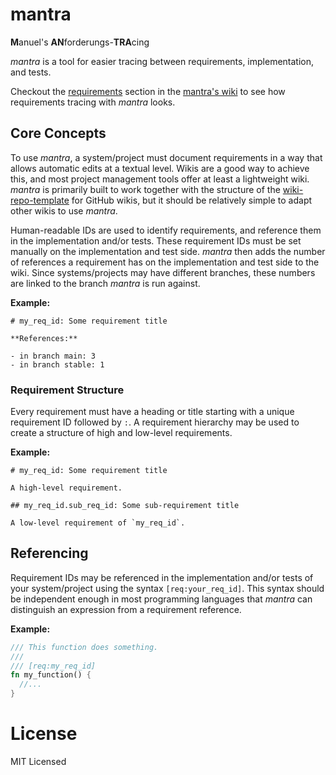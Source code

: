 # mantra

**M**anuel's **AN**forderungs-**TRA**cing

*mantra* is a tool for easier tracing between requirements, implementation, and tests.

Checkout the [requirements](https://github.com/mhatzl/mantra/wiki/5-Requirements) section in the [mantra's wiki](https://github.com/mhatzl/mantra/wiki)
to see how requirements tracing with *mantra* looks.

## Core Concepts

To use *mantra*, a system/project must document requirements in a way that allows automatic edits at a textual level.
Wikis are a good way to achieve this, and most project management tools offer at least a lightweight wiki.
*mantra* is primarily built to work together with the structure of the [wiki-repo-template](https://github.com/mhatzl/wiki-repo-template) for GitHub wikis,
but it should be relatively simple to adapt other wikis to use *mantra*. 

Human-readable IDs are used to identify requirements, and reference them in the implementation and/or tests.
These requirement IDs must be set manually on the implementation and test side.
*mantra* then adds the number of references a requirement has on the implementation and test side to the wiki.
Since systems/projects may have different branches, these numbers are linked to the branch *mantra* is run against.

**Example:**

```
# my_req_id: Some requirement title

**References:**

- in branch main: 3
- in branch stable: 1
```

### Requirement Structure

Every requirement must have a heading or title starting with a unique requirement ID followed by `:`.
A requirement hierarchy may be used to create a structure of high and low-level requirements.

**Example:**

```
# my_req_id: Some requirement title

A high-level requirement.

## my_req_id.sub_req_id: Some sub-requirement title

A low-level requirement of `my_req_id`.
```

## Referencing

Requirement IDs may be referenced in the implementation and/or tests of your system/project using the syntax `[req:your_req_id]`.
This syntax should be independent enough in most programming languages that *mantra* can distinguish an expression from a requirement reference.

**Example:**

```rust
/// This function does something.
///
/// [req:my_req_id]
fn my_function() {
  //...
}
```

# License

MIT Licensed
